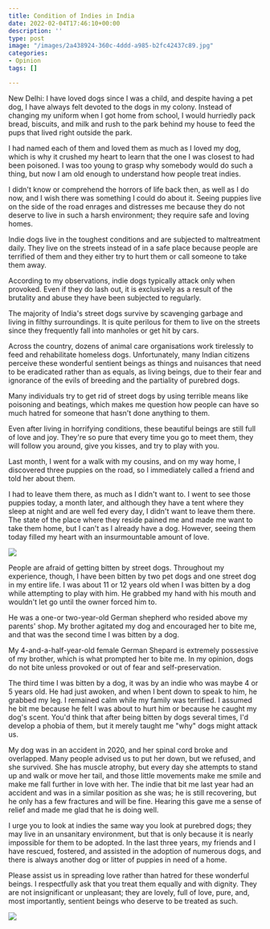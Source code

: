 ```yaml
---
title: Condition of Indies in India
date: 2022-02-04T17:46:10+00:00
description: ''
type: post
image: "/images/2a438924-360c-4ddd-a985-b2fc42437c89.jpg"
categories:
- Opinion
tags: []

---
```

New Delhi: I have loved dogs since I was a child, and despite having a pet dog, I have always felt devoted to the dogs in my colony. Instead of changing my uniform when I got home from school, I would hurriedly pack bread, biscuits, and milk and rush to the park behind my house to feed the pups that lived right outside the park.

I had named each of them and loved them as much as I loved my dog, which is why it crushed my heart to learn that the one I was closest to had been poisoned. I was too young to grasp why somebody would do such a thing, but now I am old enough to understand how people treat indies.

I didn't know or comprehend the horrors of life back then, as well as I do now, and I wish there was something I could do about it. Seeing puppies live on the side of the road enrages and distresses me because they do not deserve to live in such a harsh environment; they require safe and loving homes.

Indie dogs live in the toughest conditions and are subjected to maltreatment daily. They live on the streets instead of in a safe place because people are terrified of them and they either try to hurt them or call someone to take them away.

According to my observations, indie dogs typically attack only when provoked. Even if they do lash out, it is exclusively as a result of the brutality and abuse they have been subjected to regularly.

The majority of India's street dogs survive by scavenging garbage and living in filthy surroundings. It is quite perilous for them to live on the streets since they frequently fall into manholes or get hit by cars.

Across the country, dozens of animal care organisations work tirelessly to feed and rehabilitate homeless dogs. Unfortunately, many Indian citizens perceive these wonderful sentient beings as things and nuisances that need to be eradicated rather than as equals, as living beings, due to their fear and ignorance of the evils of breeding and the partiality of purebred dogs.

Many individuals try to get rid of street dogs by using terrible means like poisoning and beatings, which makes me question how people can have so much hatred for someone that hasn't done anything to them.

Even after living in horrifying conditions, these beautiful beings are still full of love and joy. They're so pure that every time you go to meet them, they will follow you around, give you kisses, and try to play with you.

Last month, I went for a walk with my cousins, and on my way home, I discovered three puppies on the road, so I immediately called a friend and told her about them.

I had to leave them there, as much as I didn't want to. I went to see those puppies today, a month later, and although they have a tent where they sleep at night and are well fed every day, I didn't want to leave them there. The state of the place where they reside pained me and made me want to take them home, but I can't as I already have a dog. However, seeing them today filled my heart with an insurmountable amount of love.

![](/images/92a2024a-f3e4-440b-8c34-423996a4aaa2.jpg)

People are afraid of getting bitten by street dogs. Throughout my experience, though, I have been bitten by two pet dogs and one street dog in my entire life. I was about 11 or 12 years old when I was bitten by a dog while attempting to play with him. He grabbed my hand with his mouth and wouldn't let go until the owner forced him to.

He was a one-or two-year-old German shepherd who resided above my parents' shop. My brother agitated my dog and encouraged her to bite me, and that was the second time I was bitten by a dog.

My 4-and-a-half-year-old female German Shepard is extremely possessive of my brother, which is what prompted her to bite me. In my opinion, dogs do not bite unless provoked or out of fear and self-preservation.

The third time I was bitten by a dog, it was by an indie who was maybe 4 or 5 years old. He had just awoken, and when I bent down to speak to him, he grabbed my leg. I remained calm while my family was terrified. I assumed he bit me because he felt I was about to hurt him or because he caught my dog's scent. You'd think that after being bitten by dogs several times, I'd develop a phobia of them, but it merely taught me "why" dogs might attack us.

My dog was in an accident in 2020, and her spinal cord broke and overlapped. Many people advised us to put her down, but we refused, and she survived. She has muscle atrophy, but every day she attempts to stand up and walk or move her tail, and those little movements make me smile and make me fall further in love with her. The indie that bit me last year had an accident and was in a similar position as she was; he is still recovering, but he only has a few fractures and will be fine. Hearing this gave me a sense of relief and made me glad that he is doing well.

I urge you to look at indies the same way you look at purebred dogs; they may live in an unsanitary environment, but that is only because it is nearly impossible for them to be adopted. In the last three years, my friends and I have rescued, fostered, and assisted in the adoption of numerous dogs, and there is always another dog or litter of puppies in need of a home.

Please assist us in spreading love rather than hatred for these wonderful beings. I respectfully ask that you treat them equally and with dignity. They are not insignificant or unpleasant; they are lovely, full of love, pure, and, most importantly, sentient beings who deserve to be treated as such.

![](/images/ef057d05-c083-4c4b-b9fc-7f2beff41bf5.jpg)